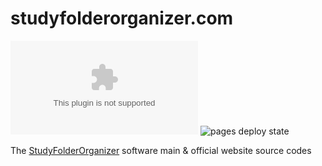 # studyfolderorganizer.com

![Repo Size](https://img.shields.io/github/repo-size/abir-tx/studyfolderorganizer.com?logo=github&style=flat-square) ![pages deploy state](https://img.shields.io/github/deployments/abir-tx/studyfolderorganizer.com/github-pages?label=deploy%20state&logo=github&style=flat-square)


The [StudyFolderOrganizer](https://github.com/Abir-Tx/StudyFolderOrganizer-GUI) software main &amp; official website source codes

